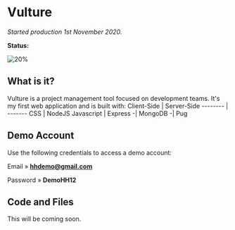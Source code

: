 # Vulture
*Started production 1st November 2020.*

**Status:** 

![20%](https://progress-bar.dev/20)

## What is it?
Vulture is a project management tool focused on development teams. It's my first web application and is built with:
Client-Side | Server-Side
-------- | -------
CSS | NodeJS
Javascript | Express
-| MongoDB
-| Pug

## Demo Account
Use the following credentials to access a demo account:

Email » **hhdemo@gmail.com**

Password » **DemoHH12**

## Code and Files
This will be coming soon. 

